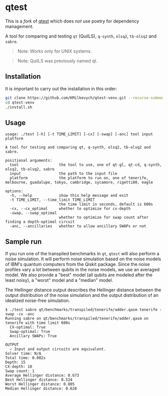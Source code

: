 # qtest

This is a _fork_ of [qtest](https://github.com/anbclausen/qtest) which does _not_ use poetry for dependency management.

A tool for comparing and testing `qt` (QuilLS), `q-synth`, `olsq2`, `tb-olsq2` and `sabre`.

> Note: Works only for UNIX systems.

> Note: QuilLS was previously named qt.

## Installation

It is important to carry out the installation in this order:

```bash
git clone https://github.com/KMilkevych/qtest-venv.git --recurse-submodules
cd qtest-venv
./install.sh
```

## Usage

```text
usage: ./test [-h] [-t TIME_LIMIT] [-cx] [-swap] [-anc] tool input platform

A tool for testing and comparing qt, q-synth, olsq2, tb-olsq2 and sabre.

positional arguments:
  tool                  the tool to use, one of qt-gl, qt-cd, q-synth, olsq2, tb-olsq2, sabre
  input                 the path to the input file
  platform              the platform to run on, one of tenerife, melbourne, guadalupe, tokyo, cambridge, sycamore, rigetti80, eagle

options:
  -h, --help            show this help message and exit
  -t TIME_LIMIT, --time_limit TIME_LIMIT
                        the time limit in seconds, default is 600s
  -cx, --cx_optimal     whether to optimize for cx-depth
  -swap, --swap_optimal
                        whether to optimize for swap count after finding a depth-optimal circuit
  -anc, --ancillaries   whether to allow ancillary SWAPs or not
```

## Sample run

If you run one of the transpiled benchmarks in `qt`, `qtest` will also perform a noise simulation. It will perform noise simulation based on the noise models of IBM's quantum computers from the Qiskit package. Since the noise profiles vary a lot between qubits in the noise models, we use an averaged model. We also provide a "best" model (all qubits are modeled after the least noisy), a "worst" model and a "median" model.

The Hellinger distance output describes the Hellinger distance between the output distribution of the noise simulation and the output distribution of an idealized noise-free simulation.

```text
$ ./test sabre qt/benchmarks/transpiled/tenerife/adder.qasm tenerife -swap -cx -anc
Running sabre on qt/benchmarks/transpiled/tenerife/adder.qasm on tenerife with time limit 600s
  CX-optimal: True
  Swap-optimal: True
  Ancillary SWAPs: True

OUTPUT
  ✓ Input and output circuits are equivalent.
Solver time: N/A
Total time: 0.002s
Depth: 15
CX-depth: 10
Swap count: 1
Average Hellinger distance: 0.673
Best Hellinger distance: 0.524
Worst Hellinger distance: 0.805
Median Hellinger distance: 0.626
```
